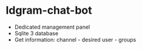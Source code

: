 # Idgram-chat-bot
* Dedicated management panel
* Sqlite 3 database
* Get information: channel - desired user - groups
